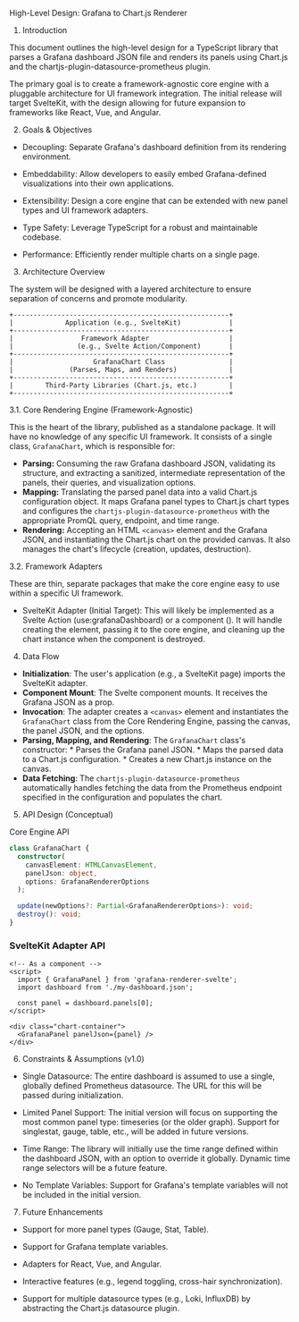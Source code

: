 High-Level Design: Grafana to Chart.js Renderer

1. Introduction

This document outlines the high-level design for a TypeScript library that parses a Grafana dashboard JSON file and renders its panels using Chart.js and the chartjs-plugin-datasource-prometheus plugin.

The primary goal is to create a framework-agnostic core engine with a pluggable architecture for UI framework integration. The initial release will target SvelteKit, with the design allowing for future expansion to frameworks like React, Vue, and Angular.

2. Goals & Objectives

*    Decoupling: Separate Grafana's dashboard definition from its rendering environment.

*    Embeddability: Allow developers to easily embed Grafana-defined visualizations into their own applications.

*    Extensibility: Design a core engine that can be extended with new panel types and UI framework adapters.

*    Type Safety: Leverage TypeScript for a robust and maintainable codebase.

*    Performance: Efficiently render multiple charts on a single page.

3. Architecture Overview

The system will be designed with a layered architecture to ensure separation of concerns and promote modularity.

```
+------------------------------------------------------+
|             Application (e.g., SvelteKit)            |
+------------------------------------------------------+
|                 Framework Adapter                    |
|                (e.g., Svelte Action/Component)       |
+------------------------------------------------------+
|                    GrafanaChart Class                |
|              (Parses, Maps, and Renders)             |
+------------------------------------------------------+
|        Third-Party Libraries (Chart.js, etc.)        |
+------------------------------------------------------+
```

3.1. Core Rendering Engine (Framework-Agnostic)

This is the heart of the library, published as a standalone package. It will have no knowledge of any specific UI framework. It consists of a single class, `GrafanaChart`, which is responsible for:

*   **Parsing:** Consuming the raw Grafana dashboard JSON, validating its structure, and extracting a sanitized, intermediate representation of the panels, their queries, and visualization options.
*   **Mapping:** Translating the parsed panel data into a valid Chart.js configuration object. It maps Grafana panel types to Chart.js chart types and configures the `chartjs-plugin-datasource-prometheus` with the appropriate PromQL query, endpoint, and time range.
*   **Rendering:** Accepting an HTML `<canvas>` element and the Grafana JSON, and instantiating the Chart.js chart on the provided canvas. It also manages the chart's lifecycle (creation, updates, destruction).

3.2. Framework Adapters

These are thin, separate packages that make the core engine easy to use within a specific UI framework.

*    SvelteKit Adapter (Initial Target): This will likely be implemented as a Svelte Action (use:grafanaDashboard) or a component (<GrafanaPanel>). It will handle creating the <canvas> element, passing it to the core engine, and cleaning up the chart instance when the component is destroyed.

4. Data Flow

*    **Initialization**: The user's application (e.g., a SvelteKit page) imports the SvelteKit adapter.
*    **Component Mount**: The Svelte component mounts. It receives the Grafana JSON as a prop.
*    **Invocation**: The adapter creates a `<canvas>` element and instantiates the `GrafanaChart` class from the Core Rendering Engine, passing the canvas, the panel JSON, and the options.
*    **Parsing, Mapping, and Rendering**: The `GrafanaChart` class's constructor:
    *   Parses the Grafana panel JSON.
    *   Maps the parsed data to a Chart.js configuration.
    *   Creates a new Chart.js instance on the canvas.
*    **Data Fetching**: The `chartjs-plugin-datasource-prometheus` automatically handles fetching the data from the Prometheus endpoint specified in the configuration and populates the chart.

5. API Design (Conceptual)

Core Engine API

```typescript
class GrafanaChart {
  constructor(
    canvasElement: HTMLCanvasElement,
    panelJson: object,
    options: GrafanaRendererOptions
  );

  update(newOptions?: Partial<GrafanaRendererOptions>): void;
  destroy(): void;
}
```

### SvelteKit Adapter API

```svelte
<!-- As a component -->
<script>
  import { GrafanaPanel } from 'grafana-renderer-svelte';
  import dashboard from './my-dashboard.json';

  const panel = dashboard.panels[0];
</script>

<div class="chart-container">
  <GrafanaPanel panelJson={panel} />
</div>
```

6. Constraints & Assumptions (v1.0)

*    Single Datasource: The entire dashboard is assumed to use a single, globally defined Prometheus datasource. The URL for this will be passed during initialization.

*    Limited Panel Support: The initial version will focus on supporting the most common panel type: timeseries (or the older graph). Support for singlestat, gauge, table, etc., will be added in future versions.

*    Time Range: The library will initially use the time range defined within the dashboard JSON, with an option to override it globally. Dynamic time range selectors will be a future feature.

*    No Template Variables: Support for Grafana's template variables will not be included in the initial version.

7. Future Enhancements

*    Support for more panel types (Gauge, Stat, Table).

*    Support for Grafana template variables.

*    Adapters for React, Vue, and Angular.

*    Interactive features (e.g., legend toggling, cross-hair synchronization).

*    Support for multiple datasource types (e.g., Loki, InfluxDB) by abstracting the Chart.js datasource plugin.
